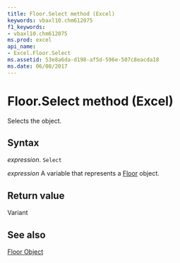 ```yaml
---
title: Floor.Select method (Excel)
keywords: vbaxl10.chm612075
f1_keywords:
- vbaxl10.chm612075
ms.prod: excel
api_name:
- Excel.Floor.Select
ms.assetid: 53e8a6da-d198-af5d-596e-507c8eacda18
ms.date: 06/08/2017
---
```



# Floor.Select method (Excel)

Selects the object.


## Syntax

 _expression_. `Select`

 _expression_ A variable that represents a [Floor](Excel.Floor-graph-property.md) object.


## Return value

Variant


## See also


[Floor Object](Excel.Floor(object).md)

